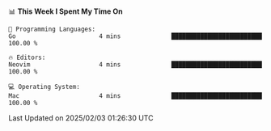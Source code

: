 <!--START_SECTION:waka-->
📊 **This Week I Spent My Time On** 

```text
💬 Programming Languages: 
Go                       4 mins              █████████████████████████   100.00 % 

🔥 Editors: 
Neovim                   4 mins              █████████████████████████   100.00 % 

💻 Operating System: 
Mac                      4 mins              █████████████████████████   100.00 % 
```


 Last Updated on 2025/02/03 01:26:30 UTC
<!--END_SECTION:waka-->
